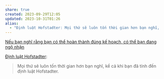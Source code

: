 ```yaml
---
share: true
created: 2023-09-29T12:05
updated: 2023-10-31T01:26
alias:
  - "Định luật Hofstadter: Mọi thứ sẽ luôn tốn thời gian hơn bạn nghĩ, kể cả khi bạn đã tính đến định luật Hofstadter"
---
```

[Nếu bạn nghĩ rằng bạn có thể hoàn thành đúng kế hoạch, có thể bạn đang ngộ nhận](./N%E1%BA%BFu%20b%E1%BA%A1n%20ngh%C4%A9%20r%E1%BA%B1ng%20b%E1%BA%A1n%20c%C3%B3%20th%E1%BB%83%20ho%C3%A0n%20th%C3%A0nh%20%C4%91%C3%BAng%20k%E1%BA%BF%20ho%E1%BA%A1ch,%20c%C3%B3%20th%E1%BB%83%20b%E1%BA%A1n%20%C4%91ang%20ng%E1%BB%99%20nh%E1%BA%ADn.md) 

[Định luật Hofstadter](https://en.wikipedia.org/wiki/Hofstadter%27s_law): 
>Mọi thứ sẽ luôn tốn thời gian hơn bạn nghĩ, kể cả khi bạn đã tính đến định luật Hofstadter.

